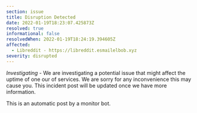 ```yaml
---
section: issue
title: Disruption Detected
date: 2022-01-19T18:23:07.425873Z
resolved: true
informational: false
resolvedWhen: 2022-01-19T18:24:19.394605Z
affected:
  - Libreddit - https://libreddit.esmailelbob.xyz
severity: disrupted
---
```

*Investigating* - We are investigating a potential issue that might affect the uptime of one our of services. We are sorry for any inconvenience this may cause you. This incident post will be updated once we have more information.

This is an automatic post by a monitor bot.
        